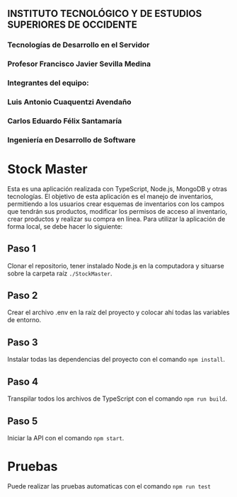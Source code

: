 
## INSTITUTO TECNOLÓGICO Y DE ESTUDIOS SUPERIORES DE OCCIDENTE
### Tecnologías de Desarrollo en el Servidor
### Profesor Francisco Javier Sevilla Medina
### Integrantes del equipo:
###     Luis Antonio Cuaquentzi Avendaño
###     Carlos Eduardo Félix Santamaría
### Ingeniería en Desarrollo de Software

# Stock Master
Esta es una aplicación realizada con TypeScript, Node.js, MongoDB y otras tecnologías. El objetivo de esta aplicación es el manejo de inventarios, permitiendo a los usuarios crear esquemas de inventarios con los campos que tendrán sus productos, modificar los permisos de acceso al inventario, crear productos y realizar su compra en línea.
Para utilizar la aplicación de forma local, se debe hacer lo siguiente:

## Paso 1
Clonar el repositorio, tener instalado Node.js en la computadora y situarse sobre la carpeta raíz `./StockMaster`.

## Paso 2
Crear el archivo .env en la raíz del proyecto y colocar ahí todas las variables de entorno.

## Paso 3
Instalar todas las dependencias del proyecto con el comando `npm install`.

## Paso 4
Transpilar todos los archivos de TypeScript con el comando `npm run build`.

## Paso 5
Iniciar la API con el comando `npm start`.

# Pruebas
Puede realizar las pruebas automaticas con el comando `npm run test`